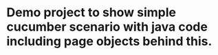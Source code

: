 # Demo project to show simple cucumber scenario with java code including page objects behind this.

